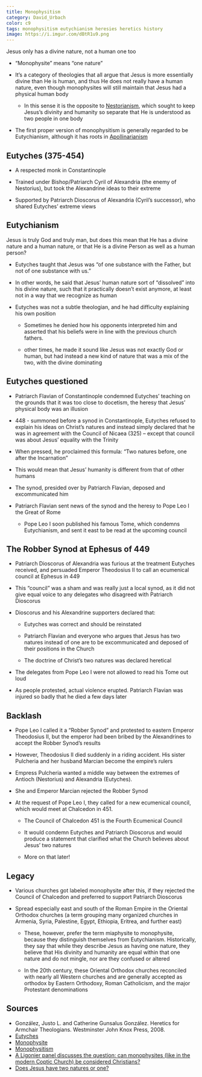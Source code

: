 ```yaml
---
title: Monophysitism
category: David_Urbach
color: c9
tags: monophysitism eutychianism heresies heretics history
image: https://i.imgur.com/dBtR1u9.png
---
```

Jesus only has a divine nature, not a human one too
<!--more-->

- “Monophysite” means “one nature”

- It’s a category of theologies that all argue that Jesus is more essentially divine than He is human, and thus He does not really have a human nature, even though monophysites will still maintain that Jesus had a physical human body

  - In this sense it is the opposite to [Nestorianism], which sought to keep Jesus’s divinity and humanity so separate that He is understood as two people in one body

- The first proper version of monophysitism is generally regarded to be Eutychianism, although it has roots in [Apollinarianism]

## Eutyches (375-454)

- A respected monk in Constantinople

- Trained under Bishop/Patriarch Cyril of Alexandria (the enemy of Nestorius), but took the Alexandrine ideas to their extreme

- Supported by Patriarch Dioscorus of Alexandria (Cyril’s successor), who shared Eutyches’ extreme views

## Eutychianism

Jesus is truly God and truly man, but does this mean that He has a divine nature and a human nature, or that He is a divine Person as well as a human person?

- Eutyches taught that Jesus was “of one substance with the Father, but not of one substance with us.”

- In other words, he said that Jesus’ human nature sort of “dissolved” into his divine nature, such that it practically doesn’t exist anymore, at least not in a way that we recognize as human

- Eutyches was not a subtle theologian, and he had difficulty explaining his own position

  - Sometimes he denied how his opponents interpreted him and asserted that his beliefs were in line with the previous church fathers.

  - other times, he made it sound like Jesus was not exactly God or human, but had instead a new kind of nature that was a mix of the two, with the divine dominating

## Eutyches questioned

- Patriarch Flavian of Constantinople condemned Eutyches’ teaching on the grounds that it was too close to docetism, the heresy that Jesus’ physical body was an illusion

- 448 - summoned before a synod in Constantinople, Eutyches refused to explain his ideas on Christ’s natures and instead simply declared that he was in agreement with the Council of Nicaea (325) – except that council was about Jesus’ equality with the Trinity

- When pressed, he proclaimed this formula: “Two natures before, one after the Incarnation”

- This would mean that Jesus’ humanity is different from that of other humans

- The synod, presided over by Patriarch Flavian, deposed and excommunicated him

- Patriarch Flavian sent news of the synod and the heresy to Pope Leo I the Great of Rome

  - Pope Leo I soon published his famous Tome, which condemns Eutychianism, and sent it east to be read at the upcoming council

## The Robber Synod at Ephesus of 449

- Patriarch Dioscorus of Alexandria was furious at the treatment Eutyches received, and persuaded Emperor Theodosius II to call an ecumenical council at Ephesus in 449

- This “council” was a sham and was really just a local synod, as it did not give equal voice to any delegates who disagreed with Patriarch Dioscorus

- Dioscorus and his Alexandrine supporters declared that:

  - Eutyches was correct and should be reinstated

  - Patriarch Flavian and everyone who argues that Jesus has two natures instead of one are to be excommunicated and deposed of their positions in the Church

  - The doctrine of Christ’s two natures was declared heretical

- The delegates from Pope Leo I were not allowed to read his Tome out loud

- As people protested, actual violence erupted. Patriarch Flavian was injured so badly that he died a few days later

## Backlash

- Pope Leo I called it a “Robber Synod” and protested to eastern Emperor Theodosius II, but the emperor had been bribed by the Alexandrines to accept the Robber Synod’s results

- However, Theodosius II died suddenly in a riding accident. His sister Pulcheria and her husband Marcian become the empire’s rulers

- Empress Pulcheria wanted a middle way between the extremes of Antioch (Nestorius) and Alexandria (Eutyches).

- She and Emperor Marcian rejected the Robber Synod

- At the request of Pope Leo I, they called for a new ecumenical council, which would meet at Chalcedon in 451.

  - The Council of Chalcedon 451 is the Fourth Ecumenical Council

  - It would condemn Eutyches and Patriarch Dioscorus and would produce a statement that clarified what the Church believes about Jesus’ two natures

  - More on that later!

## Legacy

- Various churches got labeled monophysite after this, if they rejected the Council of Chalcedon and preferred to support Patriarch Dioscorus

- Spread especially east and south of the Roman Empire in the Oriental Orthodox churches (a term grouping many organized churches in Armenia, Syria, Palestine, Egypt, Ethiopia, Eritrea, and further east)

  - These, however, prefer the term miaphysite to monophysite, because they distinguish themselves from Eutychianism. Historically, they say that while they describe Jesus as having one nature, they believe that His divinity and humanity are equal within that one nature and do not mingle, nor are they confused or altered

  - In the 20th century, these Oriental Orthodox churches reconciled with nearly all Western churches and are generally accepted as orthodox by Eastern Orthodoxy, Roman Catholicism, and the major Protestant denominations

## Sources

- González, Justo L. and Catherine Gunsalus González. Heretics for Armchair Theologians. Westminster John Knox Press, 2008.
- [Eutyches](https://www.britannica.com/biography/Eutyches)
- [Monophysite](https://www.britannica.com/topic/monophysite)
- [Monophysitism](https://www.gotquestions.org/monophysitism.html)
- [A Ligonier panel discusses the question: can monophysites (like in the modern Coptic Church) be considered Christians?](https://www.ligonier.org/learn/conferences/after-darkness-light-2015-national-conference/questions-and-answers-2-2015-national)
- [Does Jesus have two natures or one?](https://www.ligonier.org/posts/does-jesus-have-two-natures-or-one)

[Apollinarianism]: /david_urbach/2022/06/06/apollinarianism-nestorianism
[Nestorianism]: /david_urbach/2022/06/06/apollinarianism-nestorianism
